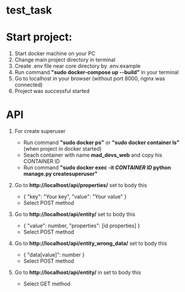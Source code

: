 # test_task

# Start project:
  1) Start docker machine on your PC
  2) Change main project directory in terminal
  3) Create .env file near core directory by .env.example 
  4) Run command **"sudo docker-compose up --build"** in your terminal
  5) Go to localhost in your browser (without port 8000, nginx was connected)
  6) Project was successful started

# API
  1) For create superuser 
     - Run command **"sudo docker ps"** or **"sudo docker container ls"**(when project in docker started)
     - Seach container with name **mad_devs_web** and copy his CONTAINER ID
     - Run command **"sudo docker exec -it *CONTAINER ID* python manage.py createsuperuser"**

  2) Go to **http://localhost/api/properties/** set to body this
     - {
        "key": "Your key",
        "value": "Your value"
      }
     - Select POST method
     
  3) Go to **http://localhost/api/entity/** set to body this
     - {
        "value": number,
        "properties": [id properties]
      }
     - Select POST method
     
  3) Go to **http://localhost/api/entity_wrong_data/** set to body this
     - {
        "data[value]": number
      }
     - Select POST method

  4) Go to **http://localhost/api/entity/** in set to body this
     - Select GET method
